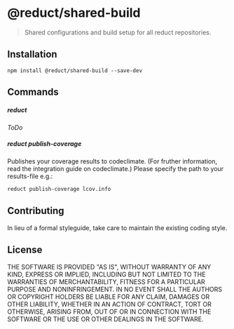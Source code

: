 # @reduct/shared-build

> Shared configurations and build setup for all reduct repositories.

## Installation

```shell
npm install @reduct/shared-build --save-dev
```

## Commands
##### reduct
*ToDo*

##### reduct publish-coverage

Publishes your coverage results to codeclimate. (For fruther information, read the integration guide on codeclimate.)
Please specify the path to your results-file e.g.:
```bash
reduct publish-coverage lcov.info
```


## Contributing
In lieu of a formal styleguide, take care to maintain the existing coding style.


## License
THE SOFTWARE IS PROVIDED "AS IS", WITHOUT WARRANTY OF ANY KIND, EXPRESS OR
IMPLIED, INCLUDING BUT NOT LIMITED TO THE WARRANTIES OF MERCHANTABILITY,
FITNESS FOR A PARTICULAR PURPOSE AND NONINFRINGEMENT. IN NO EVENT SHALL THE
AUTHORS OR COPYRIGHT HOLDERS BE LIABLE FOR ANY CLAIM, DAMAGES OR OTHER
LIABILITY, WHETHER IN AN ACTION OF CONTRACT, TORT OR OTHERWISE, ARISING FROM,
OUT OF OR IN CONNECTION WITH THE SOFTWARE OR THE USE OR OTHER DEALINGS IN
THE SOFTWARE.
